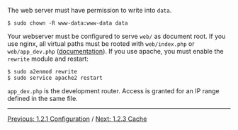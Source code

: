 The web server must have permission to write into `data`.

```    
$ sudo chown -R www-data:www-data data
```

Your webserver must be configured to serve `web/` as document root. If you use nginx, all virtual paths must be rooted with `web/index.php` or `web/app_dev.php` ([documentation](https://www.nginx.com/resources/wiki/start/topics/recipes/symfony/)). If you use apache, you must enable the `rewrite` module and restart:

```
$ sudo a2enmod rewrite
$ sudo service apache2 restart
```

`app_dev.php` is the development router. Access is granted for an IP range defined in the same file.

---

[Previous: 1.2.1 Configuration](https://gitnet.fr/deblan/gist/wiki/1.2.1+Configuration) / [Next: 1.2.3 Cache](https://gitnet.fr/deblan/gist/wiki/1.2.3+Cache)